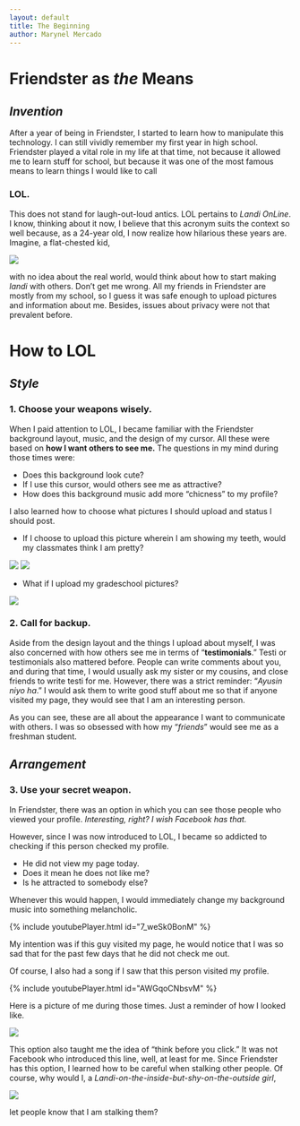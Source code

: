 ```yaml
---
layout: default
title: The Beginning
author: Marynel Mercado
---
```

# Friendster as *the* Means
## *Invention*
After a year of being in Friendster, I started to learn how to manipulate this technology. I can still vividly remember my first year in high school. Friendster played a vital role in my life at that time, not because it allowed me to learn stuff for school, but because it was one of the most famous means to learn things I would like to call
### LOL.
This does not stand for laugh-out-loud antics. LOL pertains to *Landi OnLine*. I know, thinking about it now, I believe that this acronym suits the context so well because, as a 24-year old, I now realize how hilarious these years are. Imagine, a flat-chested kid,

![](attachments/228477_217078568319046_374596_n.jpg)

with no idea about the real world, would think about how to start making *landi* with others. Don’t get me wrong. All my friends in Friendster are mostly from my school, so I guess it was safe enough to upload pictures and information about me. Besides, issues about privacy were not that prevalent before.

# How to LOL

## *Style*
### 1. Choose your weapons wisely.

When I paid attention to LOL, I became familiar with the Friendster background layout, music, and the design of my cursor.
All these were based on **how I want others to see me.** The questions in my mind during those times were:
- Does this background look cute?
- If I use this cursor, would others see me as attractive?
- How does this  background music add more “chicness” to my profile?

 I also learned how to choose what pictures I should upload and status I should post.
- If I choose to upload this picture wherein I am showing my teeth, would my classmates think I am pretty?

![](attachments/226045_217078714985698_2743695_n.jpg)
![](attachments/230592_217079028319000_7390731_n.jpg)

- What if I upload my gradeschool pictures?

![](attachments/221974_217078771652359_1311098_n.jpg)


### 2. Call for backup.

Aside from the design layout and the things I upload about myself, I was also concerned with how others see me in terms of  “**testimonials**.”
Testi or testimonials also mattered before. People can write comments about you, and during that time, I would usually ask my sister or my cousins, and close friends to write testi for me. However, there was a strict reminder: “*Ayusin niyo ha*.” I would ask them to write good stuff about me so that if anyone visited my page, they would see that I am an interesting person.

As you can see, these are all about the appearance I want to communicate with others. I was so obsessed with how my “*friends*” would see me as a freshman student.

## *Arrangement*
### 3. Use your secret weapon.


In Friendster, there was an option in which you can see those people who viewed your profile. *Interesting, right? I wish Facebook has that.*

However, since I was now introduced to LOL, I became so addicted to checking if this person checked my profile.
- He did not view my page today.
- Does it mean he does not like me?
- Is he attracted to somebody else?

Whenever this would happen, I would immediately change my background music into something melancholic.

{% include youtubePlayer.html id="7_weSk0BonM" %}

My intention was if this guy visited my page, he would notice that I was so sad that for the past few days that he did not check me out.

Of course, I also had a song if I saw that this person visited my profile.

{% include youtubePlayer.html id="AWGqoCNbsvM" %}

Here is a picture of me during those times. Just a reminder of how I looked like.

![](attachments/21858_105602872799950_2676526_n.jpg)

This option also taught me the idea of “think before you click.” It was not Facebook who introduced this line, well, at least for me. Since Friendster has this option, I learned how to be careful when stalking other people. Of course, why would I, a *Landi-on-the-inside-but-shy-on-the-outside girl*, 

![](attachments/21858_105602886133282_2321213_n.jpg)

let people know that I am stalking them?

